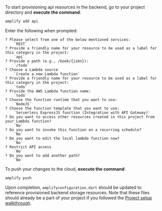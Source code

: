To start provisioning api resources in the backend, go to your project directory and **execute the command**:

```bash
amplify add api
```

Enter the following when prompted:
```console
? Please select from one of the below mentioned services: 
    `REST`
? Provide a friendly name for your resource to be used as a label for this category in the project: 
    `api`
? Provide a path (e.g., /book/{isbn}): 
    `/todo`
? Choose a Lambda source 
    `Create a new Lambda function`
? Provide a friendly name for your resource to be used as a label for this category in the project: 
    `todo`
? Provide the AWS Lambda function name: 
    `todo`
? Choose the function runtime that you want to use: 
    `NodeJS`
? Choose the function template that you want to use: 
    `Serverless ExpressJS function (Integration with API Gateway)`
? Do you want to access other resources created in this project from your Lambda function? 
    `No`
? Do you want to invoke this function on a recurring schedule? 
    `No`
? Do you want to edit the local lambda function now?
    `No`
? Restrict API access 
    `No`
? Do you want to add another path? 
    `No`
```

To push your changes to the cloud, **execute the command**:

```bash
amplify push
```

Upon completion, `amplifyconfiguration.dart` should be updated to reference provisioned backend storage resources.  Note that these files should already be a part of your project if you followed the [Project setup walkthrough](~/lib/project-setup/create-application.md).
